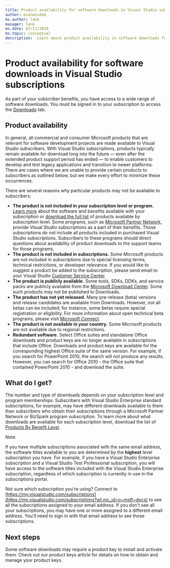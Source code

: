 ```yaml
---
title: Product availability for software downloads in Visual Studio subscriptions | Microsoft Docs
author: evanwindom
ms.author: lank
manager: lank
ms.date: 07/11/2019
ms.topic: conceptual
description:  Learn about product availability in software downloads for Visual Studio subscriptions
---
```


# Product availability for software downloads in Visual Studio subscriptions
As part of your subscriber benefits, you have access to a wide range of software downloads.
You must be signed in to your subscription to access the [Downloads](https://my.visualstudio.com/downloads?wt.mc_id=o~msft~docs) tab.

## Product availability
In general, all commercial and consumer Microsoft products that are relevant for software development projects are made available to Visual Studio subscribers. With Visual Studio subscriptions, products typically remain available for download long into the future — even after the extended product support period has ended — to enable customers to develop and test legacy applications and transition to newer platforms. There are cases where we are unable to provide certain products to subscribers as outlined below, but we make every effort to minimize these occurrences.

There are several reasons why particular products may not be available to subscribers:

- **The product is not included in your subscription level or program.** [Learn more](https://visualstudio.microsoft.com/vs/pricing/) about the software and benefits available with your subscription or [download the full list](https://download.microsoft.com/download/1/5/4/15454442-CF17-47B9-A65D-DF84EF88511B/Products_by_Benefit_Level.xlsx) of products available by subscription level. Some programs, such as [Microsoft Partner Network](https://partner.microsoft.com/), provide Visual Studio subscriptions as a part of their benefits.  Those subscriptions do not include all products included in purchased Visual Studio subscriptions. Subscribers to these programs should direct questions about availability of product downloads to the support teams for those programs.
- **The product is not included in subscriptions.** Some Microsoft products are not included in subscriptions due to special licensing terms, technical restrictions, or developer relevance. If you would like to suggest a product be added to the subscription, please send email to your Visual Studio [Customer Service Center](https://visualstudio.microsoft.com/subscriptions/support/).
- **The product is publicly available.** Some tools, SDKs, DDKs, and service packs are publicly available from the [Microsoft Download Center](https://www.microsoft.com/download). Some such products may not be published to Downloads.
- **The product has not yet released.**  Many pre-release (beta) versions and release candidates are available from Downloads. However, not all betas can be included; for instance, some betas require special registration or eligibility. For more information about open technical beta programs, please visit [Microsoft Connect](http://connect.microsoft.com/).
- **The product is not available in your country.** Some Microsoft products are not available due to regional restrictions.
- **Redundant software.** Select Office suites and standalone Office downloads and product keys are no longer available in subscriptions that include Office. Downloads and product keys are available for the corresponding highest Office suite of the same version.  For example, if you search for PowerPoint 2010, the search will not produce any results.  However, you can search for Office 2010 - the Office suite that contained PowerPoint 2010 - and download the suite.

## What do I get?
The number and type of downloads depends on your subscription level and program memberships.  Subscribers with Visual Studio Enterprise standard subscriptions, for example, may have different downloads available to them than subscribers who obtain their subscriptions through a Microsoft Partner Network or BizSpark program subscription.  To learn more about what downloads are available for each subscription level, download the list of [Products By Benefit Level](http://download.microsoft.com/download/1/5/4/15454442-CF17-47B9-A65D-DF84EF88511B/Visual_Studio_by_Subscription_Level.xlsx).

> [!NOTE]
> If you have multiple subscriptions associated with the same email address, the software titles available to you are determined by the **highest** level subscription you have.  For example, if you have a Visual Studio Enterprise subscription and a Visual Studio Test Professional subscription, you will have access to the software titles included with the Visual Studio Enterprise subscription, regardless of which subscription is currently in use in the subscriptions portal. 

Not sure which subscription you're using?  Connect to [https://my.visualstudio.com/subscriptions](https://my.visualstudio.com/subscriptions?wt.mc_id=o~msft~docs) to see all the subscriptions assigned to your email address. If you don't see all your subscriptions, you may have one or more assigned to a different email address.  You'll need to sign in with that email address to see those subscriptions.

## Next steps
Some software downloads may require a product key to install and activate them.  Check out our product keys article for details on how to obtain and manage your product keys. 